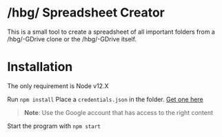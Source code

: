# /hbg/ Spreadsheet Creator

This is a small tool to create a spreadsheet of all important folders from a /hbg/-GDrive clone or the  /hbg/-GDrive itself.


# Installation

The only requirement is Node v12.X

Run `npm install`
Place a `credentials.json` in the folder. [Get one here](https://developers.google.com/drive/api/v3/quickstart/nodejs) 
>**Note**: Use the Google account that has access to the right content

Start the program with `npm start`
